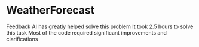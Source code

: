 # WeatherForecast

Feedback
AI has greatly helped solve this problem
It took 2.5 hours to solve this task
Most of the code required significant improvements and clarifications
